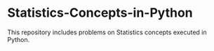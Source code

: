 # Statistics-Concepts-in-Python
This repository includes problems on Statistics concepts executed in Python.
